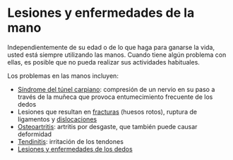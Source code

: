 Lesiones y enfermedades de la mano
==================================


Independientemente de su edad o de lo que haga para ganarse la vida, usted está siempre utilizando las manos. Cuando tiene algún problema con ellas, es posible que no pueda realizar sus actividades habituales. 


Los problemas en las manos incluyen:


* [Síndrome del túnel carpiano](https://medlineplus.gov/spanish/carpaltunnelsyndrome.html): compresión de un nervio en su paso a través de la muñeca que provoca entumecimiento frecuente de los dedos
* Lesiones que resultan en [fracturas](https://medlineplus.gov/spanish/fractures.html) (huesos rotos), ruptura de ligamentos y [dislocaciones](https://medlineplus.gov/spanish/dislocations.html)
* [Osteoartritis](https://medlineplus.gov/spanish/osteoarthritis.html): artritis por desgaste, que también puede causar deformidad
* [Tendinitis](https://medlineplus.gov/spanish/tendinitis.html): irritación de los tendones
* [Lesiones y enfermedades de los dedos](https://medlineplus.gov/spanish/fingerinjuriesanddisorders.html)
